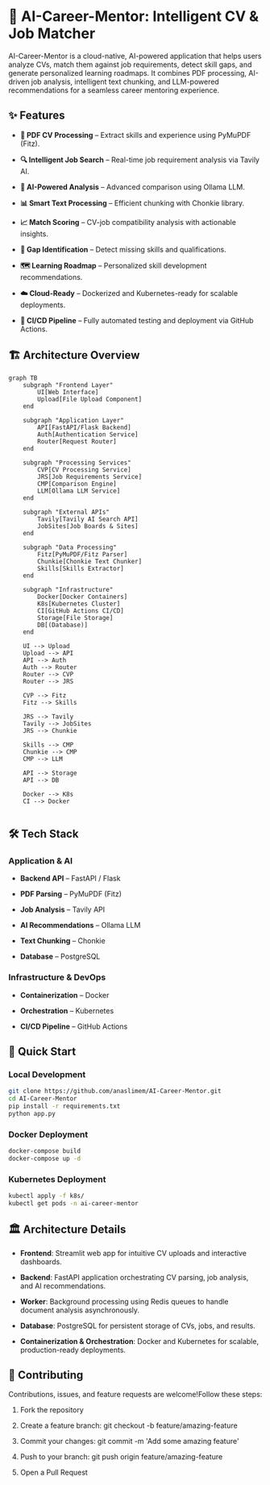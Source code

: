 🎯 AI-Career-Mentor: Intelligent CV & Job Matcher
=================================================

AI-Career-Mentor is a cloud-native, AI-powered application that helps users analyze CVs, match them against job requirements, detect skill gaps, and generate personalized learning roadmaps. It combines PDF processing, AI-driven job analysis, intelligent text chunking, and LLM-powered recommendations for a seamless career mentoring experience.

✨ Features
----------

*   **📄 PDF CV Processing** – Extract skills and experience using PyMuPDF (Fitz).
    
*   **🔍 Intelligent Job Search** – Real-time job requirement analysis via Tavily AI.
    
*   **🤖 AI-Powered Analysis** – Advanced comparison using Ollama LLM.
    
*   **📊 Smart Text Processing** – Efficient chunking with Chonkie library.
    
*   **📈 Match Scoring** – CV-job compatibility analysis with actionable insights.
    
*   **🎯 Gap Identification** – Detect missing skills and qualifications.
    
*   **🗺️ Learning Roadmap** – Personalized skill development recommendations.
    
*   **☁️ Cloud-Ready** – Dockerized and Kubernetes-ready for scalable deployments.
    
*   **🔄 CI/CD Pipeline** – Fully automated testing and deployment via GitHub Actions.
    

🏗️ Architecture Overview
-------------------------
```mermaid
graph TB
    subgraph "Frontend Layer"
        UI[Web Interface]
        Upload[File Upload Component]
    end
    
    subgraph "Application Layer"
        API[FastAPI/Flask Backend]
        Auth[Authentication Service]
        Router[Request Router]
    end
    
    subgraph "Processing Services"
        CVP[CV Processing Service]
        JRS[Job Requirements Service]
        CMP[Comparison Engine]
        LLM[Ollama LLM Service]
    end
    
    subgraph "External APIs"
        Tavily[Tavily AI Search API]
        JobSites[Job Boards & Sites]
    end
    
    subgraph "Data Processing"
        Fitz[PyMuPDF/Fitz Parser]
        Chunkie[Chonkie Text Chunker]
        Skills[Skills Extractor]
    end
    
    subgraph "Infrastructure"
        Docker[Docker Containers]
        K8s[Kubernetes Cluster]
        CI[GitHub Actions CI/CD]
        Storage[File Storage]
        DB[(Database)]
    end
    
    UI --> Upload
    Upload --> API
    API --> Auth
    Auth --> Router
    Router --> CVP
    Router --> JRS
    
    CVP --> Fitz
    Fitz --> Skills
    
    JRS --> Tavily
    Tavily --> JobSites
    JRS --> Chunkie
    
    Skills --> CMP
    Chunkie --> CMP
    CMP --> LLM
    
    API --> Storage
    API --> DB
    
    Docker --> K8s
    CI --> Docker
    
```
🛠️ Tech Stack
--------------

### Application & AI

*   **Backend API** – FastAPI / Flask
    
*   **PDF Parsing** – PyMuPDF (Fitz)
    
*   **Job Analysis** – Tavily API
    
*   **AI Recommendations** – Ollama LLM
    
*   **Text Chunking** – Chonkie
    
*   **Database** – PostgreSQL
    

### Infrastructure & DevOps

*   **Containerization** – Docker
    
*   **Orchestration** – Kubernetes
    
*   **CI/CD Pipeline** – GitHub Actions
    

🚀 Quick Start
--------------

### Local Development

```bash
git clone https://github.com/anaslimem/AI-Career-Mentor.git
cd AI-Career-Mentor
pip install -r requirements.txt
python app.py
```
### Docker Deployment
```bash
docker-compose build
docker-compose up -d
```
### Kubernetes Deployment
```bash
kubectl apply -f k8s/
kubectl get pods -n ai-career-mentor
```

🏛️ Architecture Details
------------------------

*   **Frontend**: Streamlit web app for intuitive CV uploads and interactive dashboards.
    
*   **Backend**: FastAPI application orchestrating CV parsing, job analysis, and AI recommendations.
    
*   **Worker**: Background processing using Redis queues to handle document analysis asynchronously.
    
*   **Database**: PostgreSQL for persistent storage of CVs, jobs, and results.
    
*   **Containerization & Orchestration**: Docker and Kubernetes for scalable, production-ready deployments.
    

🤝 Contributing
---------------

Contributions, issues, and feature requests are welcome!Follow these steps:

1.  Fork the repository
    
2.  Create a feature branch: git checkout -b feature/amazing-feature
    
3.  Commit your changes: git commit -m 'Add some amazing feature'
    
4.  Push to your branch: git push origin feature/amazing-feature
    
5.  Open a Pull Request
    
